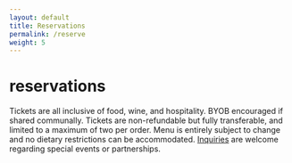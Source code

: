 ```yaml
---
layout: default
title: Reservations
permalink: /reserve
weight: 5
---
```


# reservations
Tickets are all inclusive of food, wine, and hospitality. BYOB encouraged if shared communally. Tickets are non-refundable but fully transferable, and limited to a maximum of two per order. Menu is entirely subject to change and no dietary restrictions can be accommodated. [Inquiries](mailto:inquiries@pith.space) are welcome regarding special events or partnerships.
<tito-widget event="pith/supper-club"></tito-widget>
